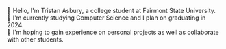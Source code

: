 👋 Hello, I'm Tristan Asbury, a college student at Fairmont State University.  
📖 I'm currently studying Computer Science and I plan on graduating in 2024.  
💪 I'm hoping to gain experience on personal projects as well as collaborate with other students.  
